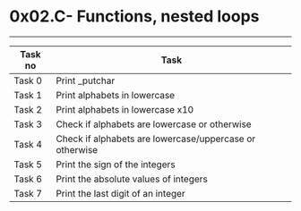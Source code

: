 # 0x02.C- Functions, nested loops
---
|Task no	|Task	|
|---	|---	|
|Task 0|Print _putchar|
|Task 1|Print alphabets in lowercase|
|Task 2|Print alphabets in lowercase x10|
|Task 3|Check if alphabets are lowercase or otherwise
|Task 4|Check if alphabets are lowercase/uppercase or otherwise|
|Task 5|Print the sign of the integers|
|Task 6|Print the absolute values of integers|
|Task 7|Print the last digit of an integer|

